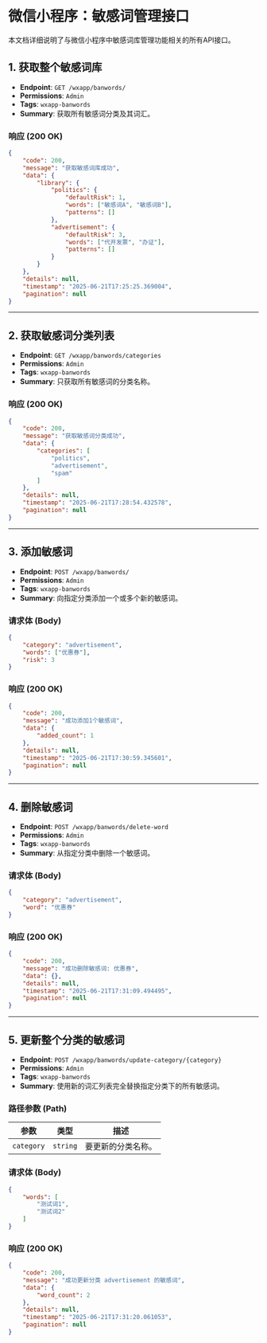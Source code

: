 # 微信小程序：敏感词管理接口

本文档详细说明了与微信小程序中敏感词库管理功能相关的所有API接口。

## 1. 获取整个敏感词库

- **Endpoint**: `GET /wxapp/banwords/`
- **Permissions**: `Admin`
- **Tags**: `wxapp-banwords`
- **Summary**: 获取所有敏感词分类及其词汇。

### 响应 (200 OK)

```json
{
    "code": 200,
    "message": "获取敏感词库成功",
    "data": {
        "library": {
            "politics": {
                "defaultRisk": 1,
                "words": ["敏感词A", "敏感词B"],
                "patterns": []
            },
            "advertisement": {
                "defaultRisk": 3,
                "words": ["代开发票", "办证"],
                "patterns": []
            }
        }
    },
    "details": null,
    "timestamp": "2025-06-21T17:25:25.369004",
    "pagination": null
}
```

---

## 2. 获取敏感词分类列表

- **Endpoint**: `GET /wxapp/banwords/categories`
- **Permissions**: `Admin`
- **Tags**: `wxapp-banwords`
- **Summary**: 只获取所有敏感词的分类名称。

### 响应 (200 OK)

```json
{
    "code": 200,
    "message": "获取敏感词分类成功",
    "data": {
        "categories": [
            "politics",
            "advertisement",
            "spam"
        ]
    },
    "details": null,
    "timestamp": "2025-06-21T17:28:54.432578",
    "pagination": null
}
```

---

## 3. 添加敏感词

- **Endpoint**: `POST /wxapp/banwords/`
- **Permissions**: `Admin`
- **Tags**: `wxapp-banwords`
- **Summary**: 向指定分类添加一个或多个新的敏感词。

### 请求体 (Body)

```json
{
    "category": "advertisement",
    "words": ["优惠券"],
    "risk": 3
}
```

### 响应 (200 OK)

```json
{
    "code": 200,
    "message": "成功添加1个敏感词",
    "data": {
        "added_count": 1
    },
    "details": null,
    "timestamp": "2025-06-21T17:30:59.345601",
    "pagination": null
}
```

---

## 4. 删除敏感词

- **Endpoint**: `POST /wxapp/banwords/delete-word`
- **Permissions**: `Admin`
- **Tags**: `wxapp-banwords`
- **Summary**: 从指定分类中删除一个敏感词。

### 请求体 (Body)

```json
{
    "category": "advertisement",
    "word": "优惠券"
}
```

### 响应 (200 OK)

```json
{
    "code": 200,
    "message": "成功删除敏感词: 优惠券",
    "data": {},
    "details": null,
    "timestamp": "2025-06-21T17:31:09.494495",
    "pagination": null
}
```

---

## 5. 更新整个分类的敏感词

- **Endpoint**: `POST /wxapp/banwords/update-category/{category}`
- **Permissions**: `Admin`
- **Tags**: `wxapp-banwords`
- **Summary**: 使用新的词汇列表完全替换指定分类下的所有敏感词。

### 路径参数 (Path)

| 参数 | 类型 | 描述 |
| --- | --- | --- |
| `category` | `string` | 要更新的分类名称。 |

### 请求体 (Body)

```json
{
    "words": [
        "测试词1",
        "测试词2"
    ]
}
```

### 响应 (200 OK)

```json
{
    "code": 200,
    "message": "成功更新分类 advertisement 的敏感词",
    "data": {
        "word_count": 2
    },
    "details": null,
    "timestamp": "2025-06-21T17:31:20.061053",
    "pagination": null
}
``` 